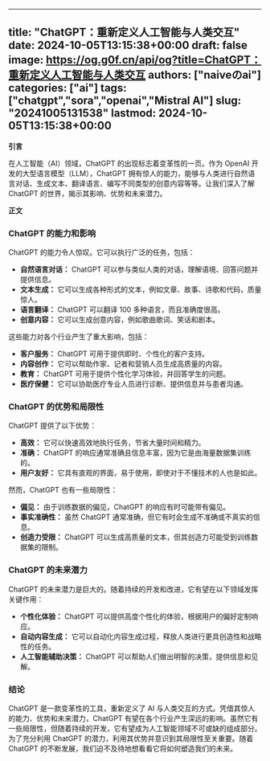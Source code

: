 
---
title: "ChatGPT：重新定义人工智能与人类交互"
date: 2024-10-05T13:15:38+00:00
draft: false
image: https://og.g0f.cn/api/og?title=ChatGPT：重新定义人工智能与人类交互
authors: ["naiveのai"]
categories: ["ai"]
tags: ["chatgpt","sora","openai","Mistral AI"]
slug: "20241005131538"
lastmod: 2024-10-05T13:15:38+00:00
---
**引言**

在人工智能（AI）领域，ChatGPT 的出现标志着变革性的一页。作为 OpenAI 开发的大型语言模型（LLM），ChatGPT 拥有惊人的能力，能够与人类进行自然语言对话、生成文本、翻译语言、编写不同类型的创意内容等等。让我们深入了解 ChatGPT 的世界，揭示其影响、优势和未来潜力。

**正文**

### ChatGPT 的能力和影响

ChatGPT 的能力令人惊叹。它可以执行广泛的任务，包括：

- **自然语言对话：** ChatGPT 可以参与类似人类的对话，理解语境、回答问题并提供信息。
- **文本生成：** 它可以生成各种形式的文本，例如文章、故事、诗歌和代码，质量惊人。
- **语言翻译：** ChatGPT 可以翻译 100 多种语言，而且准确度很高。
- **创意内容：** 它可以生成创意内容，例如歌曲歌词、笑话和剧本。

这些能力对各个行业产生了重大影响，包括：

- **客户服务：** ChatGPT 可用于提供即时、个性化的客户支持。
- **内容创作：** 它可以帮助作家、记者和营销人员生成高质量的内容。
- **教育：** ChatGPT 可用于提供个性化学习体验，并回答学生的问题。
- **医疗保健：** 它可以协助医疗专业人员进行诊断、提供信息并与患者沟通。

### ChatGPT 的优势和局限性

ChatGPT 提供了以下优势：

- **高效：** 它可以快速高效地执行任务，节省大量时间和精力。
- **准确：** ChatGPT 的响应通常准确且信息丰富，因为它是由海量数据集训练的。
- **用户友好：** 它具有直观的界面，易于使用，即使对于不懂技术的人也是如此。

然而，ChatGPT 也有一些局限性：

- **偏见：** 由于训练数据的偏见，ChatGPT 的响应有时可能带有偏见。
- **事实准确性：** 虽然 ChatGPT 通常准确，但它有时会生成不准确或不真实的信息。
- **创造力受限：** ChatGPT 可以生成高质量的文本，但其创造力可能受到训练数据集的限制。

### ChatGPT 的未来潜力

ChatGPT 的未来潜力是巨大的。随着持续的开发和改进，它有望在以下领域发挥关键作用：

- **个性化体验：** ChatGPT 可以提供高度个性化的体验，根据用户的偏好定制响应。
- **自动内容生成：** 它可以自动化内容生成过程，释放人类进行更具创造性和战略性的任务。
- **人工智能辅助决策：** ChatGPT 可以帮助人们做出明智的决策，提供信息和见解。

### 结论

ChatGPT 是一款变革性的工具，重新定义了 AI 与人类交互的方式。凭借其惊人的能力、优势和未来潜力，ChatGPT 有望在各个行业产生深远的影响。虽然它有一些局限性，但随着持续的开发，它有望成为人工智能领域不可或缺的组成部分。为了充分利用 ChatGPT 的潜力，利用其优势并意识到其局限性至关重要。随着 ChatGPT 的不断发展，我们迫不及待地想看看它将如何塑造我们的未来。